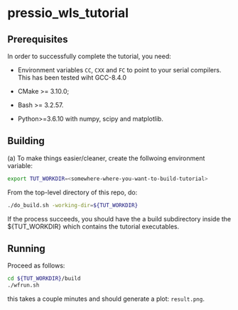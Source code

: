 # pressio_wls_tutorial

## Prerequisites

In order to successfully complete the tutorial, you need:

* Environment variables `CC`, `CXX` and `FC` to point to your serial compilers.
This has been tested wiht GCC-8.4.0

* CMake >= 3.10.0;

* Bash >= 3.2.57.

* Python>=3.6.10 with numpy, scipy and matplotlib.


## Building

(a) To make things easier/cleaner, create the follwoing environment variable:
```bash
export TUT_WORKDIR=<somewhere-where-you-want-to-build-tutorial>
```

From the top-level directory of this repo, do:
```bash
./do_build.sh -working-dir=${TUT_WORKDIR}
```

If the process succeeds, you should have the a build subdirectory inside
the ${TUT_WORKDIR} which contains the tutorial executables.


## Running
Proceed as follows:
```bash
cd ${TUT_WORKDIR}/build
./wfrun.sh
```
this takes a couple minutes and should generate a plot: `result.png`.
